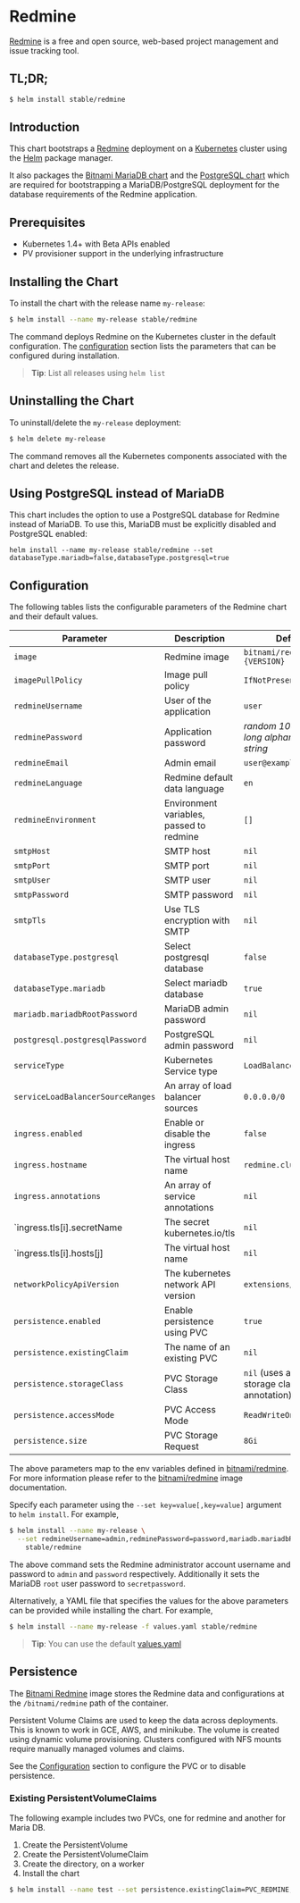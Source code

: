 # Redmine

[Redmine](http://www.redmine.org) is a free and open source, web-based project management and issue tracking tool.

## TL;DR;

```bash
$ helm install stable/redmine
```

## Introduction

This chart bootstraps a [Redmine](https://github.com/bitnami/bitnami-docker-redmine) deployment on a [Kubernetes](http://kubernetes.io) cluster using the [Helm](https://helm.sh) package manager.

It also packages the [Bitnami MariaDB chart](https://github.com/kubernetes/charts/tree/master/stable/mariadb) and the [PostgreSQL chart](https://github.com/kubernetes/charts/tree/master/stable/postgresql) which are required for bootstrapping a MariaDB/PostgreSQL deployment for the database requirements of the Redmine application.

## Prerequisites

- Kubernetes 1.4+ with Beta APIs enabled
- PV provisioner support in the underlying infrastructure

## Installing the Chart

To install the chart with the release name `my-release`:

```bash
$ helm install --name my-release stable/redmine
```

The command deploys Redmine on the Kubernetes cluster in the default configuration. The [configuration](#configuration) section lists the parameters that can be configured during installation.

> **Tip**: List all releases using `helm list`

## Uninstalling the Chart

To uninstall/delete the `my-release` deployment:

```bash
$ helm delete my-release
```

The command removes all the Kubernetes components associated with the chart and deletes the release.

## Using PostgreSQL instead of MariaDB

This chart includes the option to use a PostgreSQL database for Redmine instead of MariaDB. To use this, MariaDB must be explicitly disabled and PostgreSQL enabled:

```
helm install --name my-release stable/redmine --set databaseType.mariadb=false,databaseType.postgresql=true
```

## Configuration

The following tables lists the configurable parameters of the Redmine chart and their default values.

| Parameter | Description | Default |
| --------- | ----------- | ------- |
| `image` | Redmine image | `bitnami/redmine:{VERSION}` |
| `imagePullPolicy` | Image pull policy | `IfNotPresent` |
| `redmineUsername` | User of the application | `user` |
| `redminePassword` | Application password | _random 10 character long alphanumeric string_ |
| `redmineEmail` | Admin email | `user@example.com` |
| `redmineLanguage` | Redmine default data language | `en` |
| `redmineEnvironment` | Environment variables, passed to redmine| `[]` |
| `smtpHost` | SMTP host | `nil` |
| `smtpPort` | SMTP port | `nil` |
| `smtpUser` | SMTP user | `nil` |
| `smtpPassword` | SMTP password | `nil` |
| `smtpTls` | Use TLS encryption with SMTP | `nil` |
| `databaseType.postgresql` | Select postgresql database | `false` |
| `databaseType.mariadb` | Select mariadb database | `true` |
| `mariadb.mariadbRootPassword` | MariaDB admin password | `nil` |
| `postgresql.postgresqlPassword` | PostgreSQL admin password | `nil` |
| `serviceType` | Kubernetes Service type | `LoadBalancer` |
| `serviceLoadBalancerSourceRanges` | An array of load balancer sources | `0.0.0.0/0` |
| `ingress.enabled` | Enable or disable the ingress | `false` |
| `ingress.hostname` | The virtual host name | `redmine.cluster.local` |
| `ingress.annotations` | An array of service annotations | `nil` |
| `ingress.tls[i].secretName | The secret kubernetes.io/tls | `nil` |
| `ingress.tls[i].hosts[j] | The virtual host name | `nil` |
| `networkPolicyApiVersion` | The kubernetes network API version | `extensions/v1beta1` |
| `persistence.enabled` | Enable persistence using PVC | `true` |
| `persistence.existingClaim` | The name of an existing PVC | `nil` |
| `persistence.storageClass` | PVC Storage Class | `nil` (uses alpha storage class annotation) |
| `persistence.accessMode` | PVC Access Mode | `ReadWriteOnce` |
| `persistence.size` | PVC Storage Request | `8Gi` |

The above parameters map to the env variables defined in [bitnami/redmine](http://github.com/bitnami/bitnami-docker-redmine). For more information please refer to the [bitnami/redmine](http://github.com/bitnami/bitnami-docker-redmine) image documentation.

Specify each parameter using the `--set key=value[,key=value]` argument to `helm install`. For example,

```bash
$ helm install --name my-release \
  --set redmineUsername=admin,redminePassword=password,mariadb.mariadbRootPassword=secretpassword \
    stable/redmine
```

The above command sets the Redmine administrator account username and password to `admin` and `password` respectively. Additionally it sets the MariaDB `root` user password to `secretpassword`.

Alternatively, a YAML file that specifies the values for the above parameters can be provided while installing the chart. For example,

```bash
$ helm install --name my-release -f values.yaml stable/redmine
```

> **Tip**: You can use the default [values.yaml](values.yaml)

## Persistence

The [Bitnami Redmine](https://github.com/bitnami/bitnami-docker-redmine) image stores the Redmine data and configurations at the `/bitnami/redmine` path of the container.

Persistent Volume Claims are used to keep the data across deployments. This is known to work in GCE, AWS, and minikube. The volume is created using dynamic volume provisioning. Clusters configured with NFS mounts require manually managed volumes and claims.

See the [Configuration](#configuration) section to configure the PVC or to disable persistence.


### Existing PersistentVolumeClaims

The following example includes two PVCs, one for redmine and another for Maria DB.

1. Create the PersistentVolume
1. Create the PersistentVolumeClaim
1. Create the directory, on a worker
1. Install the chart
```bash
$ helm install --name test --set persistence.existingClaim=PVC_REDMINE,mariadb.persistence.existingClaim=PVC_MARIADB  redmine
```

